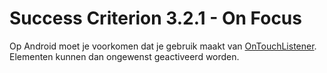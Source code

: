 # Success Criterion 3.2.1 - On Focus

Op Android moet je voorkomen dat je gebruik maakt van [OnTouchListener](https://developer.android.com/reference/android/view/View.OnTouchListener). Elementen kunnen dan ongewenst geactiveerd worden.

